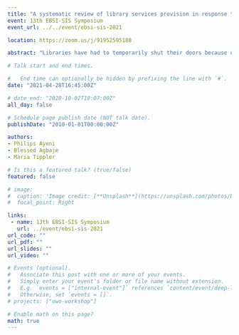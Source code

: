 ```yaml
---
title: "A systematic review of library services provision in response to COVID-19 pandemic"
event: 13th EBSI-SIS Symposium
event_url: ../../event/ebsi-sis-2021

location: https://zoom.us/j/91952595188

abstract: "Libraries have had to temporarily shut their doors because of the COVID-19 pandemic, resulting in the provision of online and remote services. This review analyzed services offered by libraries, technological tools used, and the challenges facing libraries in a global pandemic. This study employed a systematic literature review, following the PRISMA protocol (Moher et al., 2009). Building Blocks search strategy was employed to search for keywords of concepts in Library and Information Science Abstract (LISA), Library and Information Science Technology Abstract (LISTA), Library Science Database, Web of Science core collections and Google Scholar. A set of inclusion and exclusion criteria was pre-determined by the authors prior to database searching. The first set of searches produced 3,499 results. After we removed duplicates, and applied inclusion/exclusion criteria, 23 articles were finally selected for the synthesis. The included studies were conducted in the United States of America (26%), India (17%), and China (9%) and several other countries. Findings show that libraries are providing and expanding access to electronic resources, increasing open access resources, assisting in virtual education, and bolstering public health safety through health literacy. More so, libraries are supporting research efforts of faculty and students, as well as engaging in virtual reference services, among others. Libraries are harnessing educational, social networking and communication technologies, but limited in their financial capabilities. This study provides an overview of the ways libraries have responded to the challenges posed by a global pandemic, and hence will be of use and interest to all librarians especially those in health and academic sectors."

# Talk start and end times.

#   End time can optionally be hidden by prefixing the line with `#`.
date: "2021-04-28T16:45:00Z"

# date_end: "2020-10-02T10:07:00Z"
all_day: false

# Schedule page publish date (NOT talk date).
publishDate: "2010-01-01T00:00:00Z"

authors:
- Philips Ayeni
- Blessed Agbaje
- Maria Tippler

# Is this a featured talk? (true/false)
featured: false

# image:
#  caption: 'Image credit: [**Unsplash**](https://unsplash.com/photos/bzdhc5b3Bxs)'
#  focal_point: Right

links:
 - name: 13th EBSI-SIS Symposium
   url: ../event/ebsi-sis-2021
url_code: ""
url_pdf: ""
url_slides: ""
url_video: ""

# Events (optional).
#   Associate this post with one or more of your events.
#   Simply enter your event's folder or file name without extension.
#   E.g. `events = ["internal-event"]` references `content/event/deep-learning/index.md`.
#   Otherwise, set `events = []`.
# projects: ["uwo-workshop"]

# Enable math on this page?
math: true
---
```

